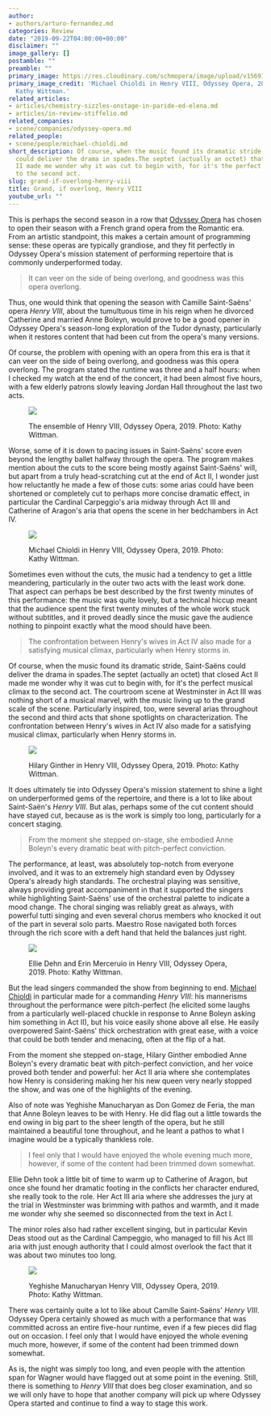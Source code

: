 ```yaml
---
author:
- authors/arturo-fernandez.md
categories: Review
date: "2019-09-22T04:00:00+00:00"
disclaimer: ""
image_gallery: []
postamble: ""
preamble: ""
primary_image: https://res.cloudinary.com/schmopera/image/upload/v1569198345/media/2019/09/sqMichaelChioldi_withOrchestra_ryga9k.jpg
primary_image_credit: 'Michael Chioldi in Henry VIII, Odyssey Opera, 2019. Photo:
  Kathy Wittman.'
related_articles:
- articles/chemistry-sizzles-onstage-in-paride-ed-elena.md
- articles/in-review-stiffelio.md
related_companies:
- scene/companies/odyssey-opera.md
related_people:
- scene/people/michael-chioldi.md
short_description: Of course, when the music found its dramatic stride, Saint-Saëns
  could deliver the drama in spades.The septet (actually an octet) that closed Act
  II made me wonder why it was cut to begin with, for it's the perfect musical climax
  to the second act.
slug: grand-if-overlong-henry-viii
title: Grand, if overlong, Henry VIII
youtube_url: ""
---
```

This is perhaps the second season in a row that [Odyssey Opera](/scene/companies/odyssey-opera/) has chosen to open their season with a French grand opera from the Romantic era. From an artistic standpoint, this makes a certain amount of programming sense: these operas are typically grandiose, and they fit perfectly in Odyssey Opera's mission statement of performing repertoire that is commonly underperformed today.

> It can veer on the side of being overlong, and goodness was this opera overlong.

Thus, one would think that opening the season with Camille Saint-Saëns' opera _Henry VIII_, about the tumultuous time in his reign when he divorced Catherine and married Anne Boleyn, would prove to be a good opener in Odyssey Opera's season-long exploration of the Tudor dynasty, particularly when it restores content that had been cut from the opera's many versions.

Of course, the problem with opening with an opera from this era is that it can veer on the side of being overlong, and goodness was this opera overlong. The program stated the runtime was three and a half hours: when I checked my watch at the end of the concert, it had been almost five hours, with a few elderly patrons slowly leaving Jordan Hall throughout the last two acts.

<figure data-type="image">

![](https://res.cloudinary.com/schmopera/image/upload/v1569198041/media/2019/09/Ensemble_withOrchestra_w2ff11.jpg)

<figcaption>The ensemble of Henry VIII, Odyssey Opera, 2019. Photo: Kathy Wittman.</figcaption>

</figure>

Worse, some of it is down to pacing issues in Saint-Saëns' score even beyond the lengthy ballet halfway through the opera. The program makes mention about the cuts to the score being mostly against Saint-Saëns' will, but apart from a truly head-scratching cut at the end of Act II, I wonder just how reluctantly he made a few of those cuts: some arias could have been shortened or completely cut to perhaps more concise dramatic effect, in particular the Cardinal Carpeggio's aria midway through Act III and Catherine of Aragon's aria that opens the scene in her bedchambers in Act IV.

<figure data-type="image">

![](https://res.cloudinary.com/schmopera/image/upload/v1569198057/media/2019/09/MichaelChioldi_yg3f2g.jpg)

<figcaption>Michael Chioldi in Henry VIII, Odyssey Opera, 2019. Photo: Kathy Wittman.</figcaption>

</figure>

Sometimes even without the cuts, the music had a tendency to get a little meandering, particularly in the outer two acts with the least work done. That aspect can perhaps be best described by the first twenty minutes of this performance: the music was quite lovely, but a technical hiccup meant that the audience spent the first twenty minutes of the whole work stuck without subtitles, and it proved deadly since the music gave the audience nothing to pinpoint exactly what the mood should have been.

> The confrontation between Henry's wives in Act IV also made for a satisfying musical climax, particularly when Henry storms in.

Of course, when the music found its dramatic stride, Saint-Saëns could deliver the drama in spades.The septet (actually an octet) that closed Act II made me wonder why it was cut to begin with, for it's the perfect musical climax to the second act. The courtroom scene at Westminster in Act III was nothing short of a musical marvel, with the music living up to the grand scale of the scene. Particularly inspired, too, were several arias throughout the second and third acts that shone spotlights on characterization. The confrontation between Henry's wives in Act IV also made for a satisfying musical climax, particularly when Henry storms in.

<figure data-type="image">

![](https://res.cloudinary.com/schmopera/image/upload/v1569198068/media/2019/09/HilaryGinther_kggrnm.jpg)

<figcaption>Hilary Ginther in Henry VIII, Odyssey Opera, 2019. Photo: Kathy Wittman.</figcaption>

</figure>

It does ultimately tie into Odyssey Opera's mission statement to shine a light on underperformed gems of the repertoire, and there is a lot to like about Saint-Saën's _Henry VIII_. But alas, perhaps some of the cut content should have stayed cut, because as is the work is simply too long, particularly for a concert staging.

> From the moment she stepped on-stage, she embodied Anne Boleyn's every dramatic beat with pitch-perfect conviction.

The performance, at least, was absolutely top-notch from everyone involved, and it was to an extremely high standard even by Odyssey Opera's already high standards. The orchestral playing was sensitive, always providing great accompaniment in that it supported the singers while highlighting Saint-Saëns' use of the orchestral palette to indicate a mood change. The choral singing was reliably great as always, with powerful tutti singing and even several chorus members who knocked it out of the part in several solo parts. Maestro Rose navigated both forces through the rich score with a deft hand that held the balances just right.

<figure data-type="image">

![](https://res.cloudinary.com/schmopera/image/upload/v1569198157/media/2019/09/EllieDehn_ErinMerceruio_withOrchestra_lcckps.jpg)

<figcaption>Ellie Dehn and Erin Merceruio in Henry VIII, Odyssey Opera, 2019. Photo: Kathy Wittman.</figcaption>

</figure>

But the lead singers commanded the show from beginning to end. [Michael Chioldi](/scene/people/michael-chioldi/) in particular made for a commanding _Henry VIII_: his mannerisms throughout the performance were pitch-perfect (he elicited some laughs from a particularly well-placed chuckle in response to Anne Boleyn asking him something in Act II), but his voice easily shone above all else. He easily overpowered Saint-Saëns' thick orchestration with great ease, with a voice that could be both tender and menacing, often at the flip of a hat.

From the moment she stepped on-stage, Hilary Ginther embodied Anne Boleyn's every dramatic beat with pitch-perfect conviction, and her voice proved both tender and powerful: her Act II aria where she contemplates how Henry is considering making her his new queen very nearly stopped the show, and was one of the highlights of the evening.

Also of note was Yeghishe Manucharyan as Don Gomez de Feria, the man that Anne Boleyn leaves to be with Henry. He did flag out a little towards the end owing in big part to the sheer length of the opera, but he still maintained a beautiful tone throughout, and he leant a pathos to what I imagine would be a typically thankless role.

> I feel only that I would have enjoyed the whole evening much more, however, if some of the content had been trimmed down somewhat.

Ellie Dehn took a little bit of time to warm up to Catherine of Aragon, but once she found her dramatic footing in the conflicts her character endured, she really took to the role. Her Act III aria where she addresses the jury at the trial in Westminster was brimming with pathos and warmth, and it made me wonder why she seemed so disconnected from the text in Act I.

The minor roles also had rather excellent singing, but in particular Kevin Deas stood out as the Cardinal Campeggio, who managed to fill his Act III aria with just enough authority that I could almost overlook the fact that it was about two minutes too long.

<figure data-type="image">

![](https://res.cloudinary.com/schmopera/image/upload/v1569198228/media/2019/09/YeghisheManucharyan_ggyv4u.jpg)

<figcaption>Yeghishe Manucharyan Henry VIII, Odyssey Opera, 2019. Photo: Kathy Wittman.</figcaption>

</figure>

There was certainly quite a lot to like about Camille Saint-Saëns' _Henry VIII_. Odyssey Opera certainly showed as much with a performance that was committed across an entire five-hour runtime, even if a few pieces did flag out on occasion. I feel only that I would have enjoyed the whole evening much more, however, if some of the content had been trimmed down somewhat.

As is, the night was simply too long, and even people with the attention span for Wagner would have flagged out at some point in the evening. Still, there is something to _Henry VIII_ that does beg closer examination, and so we will only have to hope that another company will pick up where Odyssey Opera started and continue to find a way to stage this work.
